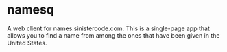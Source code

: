 # namesq
A web client for names.sinistercode.com. This is a single-page app that allows you to find a name from among the ones that have been given in the United States.
